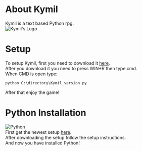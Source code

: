 # About Kymil
Kymil is a text based Python rpg.  
![Kymil's Logo](https://encrypted-tbn0.gstatic.com/images?q=tbn:ANd9GcRNHwzLtAXtqjk-Fj1RuggiP-BPXONkxtqv0g&usqp=CAU)     

# Setup
To setup Kymil, first you need to download it [here](https://github.com/CodeBrosOF/Kymil/releases).  
After you download it you need to press WIN+R then type cmd.  
When CMD is open type:
```
python C:\directory\Kymil_version.py
```
After that enjoy the game!

# Python Installation
![Python](https://encrypted-tbn0.gstatic.com/images?q=tbn:ANd9GcS1wYaYl12mZMqT_BTHSWvixUZlGiyMpPrCtw&usqp=CAU)  
First get the newest setup [here](https://www.python.org/downloads/).  
After downloading the setup follow the setup instructions.  
And now you have installed Python!  


